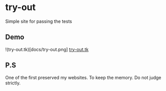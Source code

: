 # try-out

Simple site for passing the tests

## Demo

!(try-out.tk)[docs/try-out.png]
[try-out.tk](http://try-out.tk/)

## P.S

One of the first preserved my websites. To keep the memory.
Do not judge strictly.
